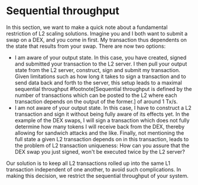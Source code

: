 # Sequential throughput

In this section, we want to make a quick note about a fundamental restriction of
L2 scaling solutions. Imagine you and I both want to submit a swap on a DEX, and
you come in first. My transaction thus dependents on the state that results from
your swap. There are now two options:
- I am aware of your output state. In this case, you have created, signed and
  submitted your transaction to the L2 server. I then pull your output state
  from the L2 server, construct, sign and submit my transaction. Given
  limitations such as how long it takes to sign a transaction and to send data
  back and forth to the server, this setup leads to a maximal sequential
  throughput #footnote[Sequential throughput is defined by the number of
  transactions which can be posted to the L2 where each transaction depends on
  the output of the former.] of around 1 Tx/s.
- I am not aware of your output state. In this case, I have to construct a L2
  transaction and sign it without being fully aware of its effects yet. In the
  example of the DEX swaps, I will sign a transaction which does not fully
  determine how many tokens I will receive back from the DEX, thereby allowing
  for sandwich attacks and the like. Finally, not mentioning the full state a
  given L2 transaction depends on in this transaction, leads to the problem of
  L2 transaction uniqueness: How can you assure that the DEX swap you just
  signed, won't be executed twice by the L2 server?

Our solution is to keep all L2 transactions rolled up into the same L1
transaction independent of one another, to avoid such complications. In making
this decision, we restrict the sequential throughput of your system.



